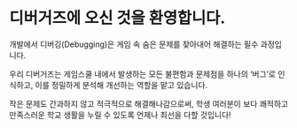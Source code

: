 # 디버거즈에 오신 것을 환영합니다.

개발에서 디버깅(Debugging)은
게임 속 숨은 문제를 찾아내어 해결하는 필수 과정입니다.

우리 디버거즈는 게임스쿨 내에서 발생하는 모든 불편함과 문제점을
하나의 ‘버그’로 인식하고, 이를 정밀하게 분석해 개선하는 역할을 맡고 있습니다.

작은 문제도 간과하지 않고 적극적으로 해결해나감으로써, 학생 여러분이
보다 쾌적하고 만족스러운 학교 생활을 누릴 수 있도록 언제나 최선을 다할 것입니다!
